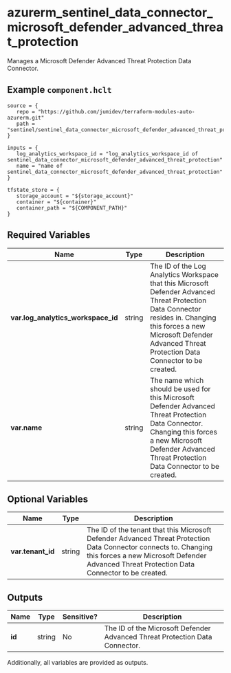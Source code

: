 # azurerm_sentinel_data_connector_microsoft_defender_advanced_threat_protection

Manages a Microsoft Defender Advanced Threat Protection Data Connector.

## Example `component.hclt`

```hcl
source = {
   repo = "https://github.com/jumidev/terraform-modules-auto-azurerm.git" 
   path = "sentinel/sentinel_data_connector_microsoft_defender_advanced_threat_protection" 
}

inputs = {
   log_analytics_workspace_id = "log_analytics_workspace_id of sentinel_data_connector_microsoft_defender_advanced_threat_protection" 
   name = "name of sentinel_data_connector_microsoft_defender_advanced_threat_protection" 
}

tfstate_store = {
   storage_account = "${storage_account}" 
   container = "${container}" 
   container_path = "${COMPONENT_PATH}" 
}

```

## Required Variables

| Name | Type |  Description |
| ---- | --------- |  ----------- |
| **var.log_analytics_workspace_id** | string |  The ID of the Log Analytics Workspace that this Microsoft Defender Advanced Threat Protection Data Connector resides in. Changing this forces a new Microsoft Defender Advanced Threat Protection Data Connector to be created. | 
| **var.name** | string |  The name which should be used for this Microsoft Defender Advanced Threat Protection Data Connector. Changing this forces a new Microsoft Defender Advanced Threat Protection Data Connector to be created. | 

## Optional Variables

| Name | Type |  Description |
| ---- | --------- |  ----------- |
| **var.tenant_id** | string |  The ID of the tenant that this Microsoft Defender Advanced Threat Protection Data Connector connects to. Changing this forces a new Microsoft Defender Advanced Threat Protection Data Connector to be created. | 



## Outputs

| Name | Type | Sensitive? | Description |
| ---- | ---- | --------- | --------- |
| **id** | string | No  | The ID of the Microsoft Defender Advanced Threat Protection Data Connector. | 

Additionally, all variables are provided as outputs.
